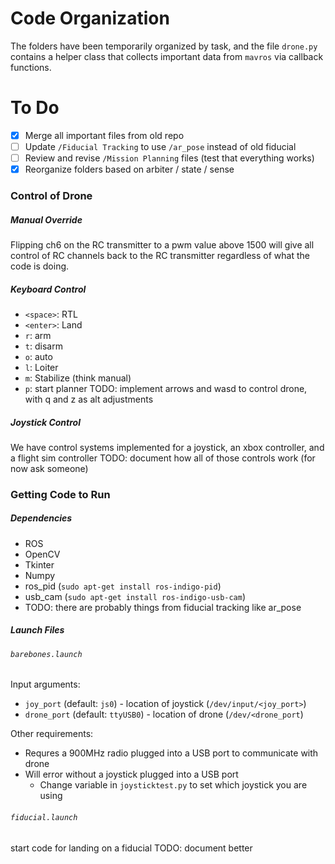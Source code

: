 # Code Organization

The folders have been temporarily organized by task, and the file `drone.py` contains a helper class that collects important data from `mavros` via callback functions.

# To Do
- [x] Merge all important files from old repo
- [ ] Update `/Fiducial Tracking` to use `/ar_pose` instead of old fiducial
- [ ] Review and revise `/Mission Planning` files (test that everything works)
- [x] Reorganize folders based on arbiter / state / sense

### Control of Drone
##### Manual Override
Flipping ch6 on the RC transmitter to a pwm value above 1500 will give all control of RC channels back to the RC transmitter regardless of what the code is doing.

##### Keyboard Control
* `<space>`: RTL
* `<enter>`: Land
* `r`: arm
* `t`: disarm
* `o`: auto
* `l`: Loiter
* `m`: Stabilize (think manual)
* `p`: start planner
TODO: implement arrows and wasd to control drone, with q and z as alt adjustments

##### Joystick Control
We have control systems implemented for a joystick, an xbox controller, and a flight sim controller
TODO: document how all of those controls work (for now ask someone)

### Getting Code to Run
##### Dependencies
* ROS
* OpenCV
* Tkinter
* Numpy
* ros_pid (`sudo apt-get install ros-indigo-pid`)
* usb_cam (`sudo apt-get install ros-indigo-usb-cam`)
* TODO: there are probably things from fiducial tracking like ar_pose

##### Launch Files
###### `barebones.launch`
Input arguments:
- `joy_port` (default: `js0`) - location of joystick (`/dev/input/<joy_port>`)
- `drone_port` (default: `ttyUSB0`) - location of drone (`/dev/<drone_port`)

Other requirements:
- Requres a 900MHz radio plugged into a USB port to communicate with drone
- Will error without a joystick plugged into a USB port
  - Change variable in `joysticktest.py` to set which joystick you are using


###### `fiducial.launch`
start code for landing on a fiducial
TODO: document better